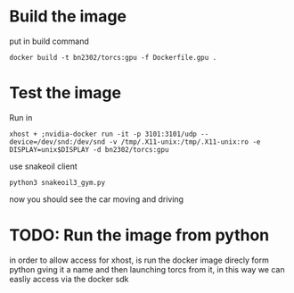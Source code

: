 # Build the image
put in build command

	docker build -t bn2302/torcs:gpu -f Dockerfile.gpu .

# Test the image
Run in 

	xhost + ;nvidia-docker run -it -p 3101:3101/udp --device=/dev/snd:/dev/snd -v /tmp/.X11-unix:/tmp/.X11-unix:ro -e DISPLAY=unix$DISPLAY -d bn2302/torcs:gpu 

use snakeoil client

	python3 snakeoil3_gym.py
	
now you should see the car moving and driving


# TODO: Run the image from python

in order to allow access for xhost, is run the docker image direcly form python
gving it a name and then launching torcs from it, in this way we can easliy 
access via the docker sdk 